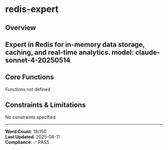 # redis-expert

## Overview

Expert in Redis for in-memory data storage, caching, and real-time analytics. 
model: claude-sonnet-4-20250514
---

## Core Functions

Functions not defined

## Constraints & Limitations

No constraints specified



---
**Word Count**: 19/150  
**Last Updated**: 2025-08-11  
**Compliance**: ✅ PASS